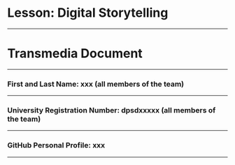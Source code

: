 # Lesson: Digital Storytelling
<hr>

# Transmedia Document
<hr>

### First and Last Name: xxx (all members of the team)
<hr>

### University Registration Number: dpsdxxxxx (all members of the team)
<hr>

### GitHub Personal Profile: xxx
<hr>
